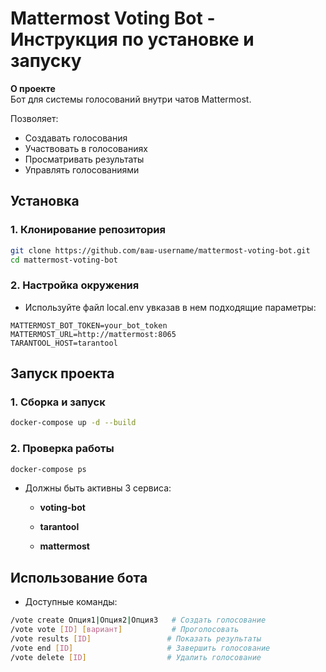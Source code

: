 # Mattermost Voting Bot - Инструкция по установке и запуску

**О проекте**  
Бот для системы голосований внутри чатов Mattermost.

Позволяет:
- Создавать голосования
- Участвовать в голосованиях
- Просматривать результаты
- Управлять голосованиями


## Установка

### 1. Клонирование репозитория
```bash
git clone https://github.com/ваш-username/mattermost-voting-bot.git
cd mattermost-voting-bot
```
### 2. Настройка окружения
  - Используйте файл local.env увказав в нем подходящие параметры:
```
MATTERMOST_BOT_TOKEN=your_bot_token
MATTERMOST_URL=http://mattermost:8065
TARANTOOL_HOST=tarantool
```

## Запуск проекта

### 1. Сборка и запуск

```bash
docker-compose up -d --build
```
### 2. Проверка работы

```bash
docker-compose ps
```
  - Должны быть активны 3 сервиса:

    - **voting-bot**

    - **tarantool**

    - **mattermost**
## Использование бота

 - Доступные команды:
```bash
/vote create Опция1|Опция2|Опция3   # Создать голосование
/vote vote [ID] [вариант]           # Проголосовать
/vote results [ID]                 # Показать результаты
/vote end [ID]                     # Завершить голосование
/vote delete [ID]                  # Удалить голосование
```
